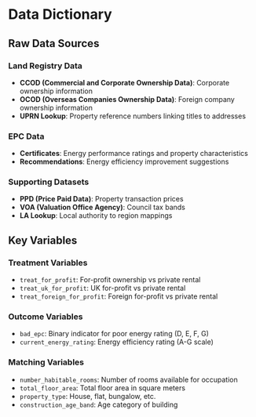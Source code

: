 # Data Dictionary

## Raw Data Sources

### Land Registry Data
- **CCOD (Commercial and Corporate Ownership Data)**: Corporate ownership information
- **OCOD (Overseas Companies Ownership Data)**: Foreign company ownership information  
- **UPRN Lookup**: Property reference numbers linking titles to addresses

### EPC Data
- **Certificates**: Energy performance ratings and property characteristics
- **Recommendations**: Energy efficiency improvement suggestions

### Supporting Datasets
- **PPD (Price Paid Data)**: Property transaction prices
- **VOA (Valuation Office Agency)**: Council tax bands
- **LA Lookup**: Local authority to region mappings

## Key Variables

### Treatment Variables
- `treat_for_profit`: For-profit ownership vs private rental
- `treat_uk_for_profit`: UK for-profit vs private rental  
- `treat_foreign_for_profit`: Foreign for-profit vs private rental

### Outcome Variables
- `bad_epc`: Binary indicator for poor energy rating (D, E, F, G)
- `current_energy_rating`: Energy efficiency rating (A-G scale)

### Matching Variables
- `number_habitable_rooms`: Number of rooms available for occupation
- `total_floor_area`: Total floor area in square meters
- `property_type`: House, flat, bungalow, etc.
- `construction_age_band`: Age category of building


